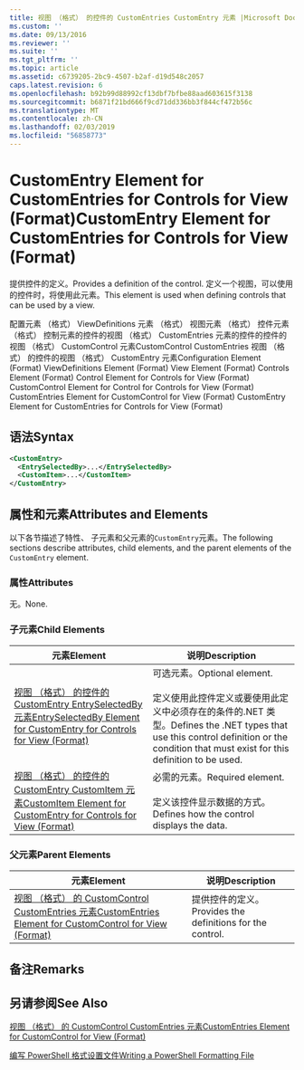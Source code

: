 ```yaml
---
title: 视图 （格式） 的控件的 CustomEntries CustomEntry 元素 |Microsoft Docs
ms.custom: ''
ms.date: 09/13/2016
ms.reviewer: ''
ms.suite: ''
ms.tgt_pltfrm: ''
ms.topic: article
ms.assetid: c6739205-2bc9-4507-b2af-d19d548c2057
caps.latest.revision: 6
ms.openlocfilehash: b92b99d88992cf13dbf7bfbe88aad603615f3138
ms.sourcegitcommit: b6871f21bd666f9cd71dd336bb3f844cf472b56c
ms.translationtype: MT
ms.contentlocale: zh-CN
ms.lasthandoff: 02/03/2019
ms.locfileid: "56858773"
---
```

# <a name="customentry-element-for-customentries-for-controls-for-view-format"></a><span data-ttu-id="c0d57-102">CustomEntry Element for CustomEntries for Controls for View (Format)</span><span class="sxs-lookup"><span data-stu-id="c0d57-102">CustomEntry Element for CustomEntries for Controls for View (Format)</span></span>

<span data-ttu-id="c0d57-103">提供控件的定义。</span><span class="sxs-lookup"><span data-stu-id="c0d57-103">Provides a definition of the control.</span></span> <span data-ttu-id="c0d57-104">定义一个视图，可以使用的控件时，将使用此元素。</span><span class="sxs-lookup"><span data-stu-id="c0d57-104">This element is used when defining controls that can be used by a view.</span></span>

<span data-ttu-id="c0d57-105">配置元素 （格式） ViewDefinitions 元素 （格式） 视图元素 （格式） 控件元素 （格式） 控制元素的控件的视图 （格式） CustomEntries 元素的控件的控件的视图 （格式） CustomControl 元素CustomControl CustomEntries 视图 （格式） 的控件的视图 （格式） CustomEntry 元素</span><span class="sxs-lookup"><span data-stu-id="c0d57-105">Configuration Element (Format) ViewDefinitions Element (Format) View Element (Format) Controls Element (Format) Control Element for Controls for View (Format) CustomControl Element for Control for Controls for View (Format) CustomEntries Element for CustomControl for View (Format) CustomEntry Element for CustomEntries for Controls for View (Format)</span></span>

## <a name="syntax"></a><span data-ttu-id="c0d57-106">语法</span><span class="sxs-lookup"><span data-stu-id="c0d57-106">Syntax</span></span>

```xml
<CustomEntry>
  <EntrySelectedBy>...</EntrySelectedBy>
  <CustomItem>...</CustomItem>
</CustomEntry>
```

## <a name="attributes-and-elements"></a><span data-ttu-id="c0d57-107">属性和元素</span><span class="sxs-lookup"><span data-stu-id="c0d57-107">Attributes and Elements</span></span>

<span data-ttu-id="c0d57-108">以下各节描述了特性、 子元素和父元素的`CustomEntry`元素。</span><span class="sxs-lookup"><span data-stu-id="c0d57-108">The following sections describe attributes, child elements, and the parent elements of the `CustomEntry` element.</span></span>

### <a name="attributes"></a><span data-ttu-id="c0d57-109">属性</span><span class="sxs-lookup"><span data-stu-id="c0d57-109">Attributes</span></span>

<span data-ttu-id="c0d57-110">无。</span><span class="sxs-lookup"><span data-stu-id="c0d57-110">None.</span></span>

### <a name="child-elements"></a><span data-ttu-id="c0d57-111">子元素</span><span class="sxs-lookup"><span data-stu-id="c0d57-111">Child Elements</span></span>

|<span data-ttu-id="c0d57-112">元素</span><span class="sxs-lookup"><span data-stu-id="c0d57-112">Element</span></span>|<span data-ttu-id="c0d57-113">说明</span><span class="sxs-lookup"><span data-stu-id="c0d57-113">Description</span></span>|
|-------------|-----------------|
|[<span data-ttu-id="c0d57-114">视图 （格式） 的控件的 CustomEntry EntrySelectedBy 元素</span><span class="sxs-lookup"><span data-stu-id="c0d57-114">EntrySelectedBy Element for CustomEntry for Controls for View (Format)</span></span>](./entryselectedby-element-for-customentry-for-controls-for-view-format.md)|<span data-ttu-id="c0d57-115">可选元素。</span><span class="sxs-lookup"><span data-stu-id="c0d57-115">Optional element.</span></span><br /><br /> <span data-ttu-id="c0d57-116">定义使用此控件定义或要使用此定义中必须存在的条件的.NET 类型。</span><span class="sxs-lookup"><span data-stu-id="c0d57-116">Defines the .NET types that use this control definition or the condition that must exist for this definition to be used.</span></span>|
|[<span data-ttu-id="c0d57-117">视图 （格式） 的控件的 CustomEntry CustomItem 元素</span><span class="sxs-lookup"><span data-stu-id="c0d57-117">CustomItem Element for CustomEntry for Controls for View (Format)</span></span>](./customitem-element-for-customentry-for-controls-for-view-format.md)|<span data-ttu-id="c0d57-118">必需的元素。</span><span class="sxs-lookup"><span data-stu-id="c0d57-118">Required element.</span></span><br /><br /> <span data-ttu-id="c0d57-119">定义该控件显示数据的方式。</span><span class="sxs-lookup"><span data-stu-id="c0d57-119">Defines how the control displays the data.</span></span>|

### <a name="parent-elements"></a><span data-ttu-id="c0d57-120">父元素</span><span class="sxs-lookup"><span data-stu-id="c0d57-120">Parent Elements</span></span>

|<span data-ttu-id="c0d57-121">元素</span><span class="sxs-lookup"><span data-stu-id="c0d57-121">Element</span></span>|<span data-ttu-id="c0d57-122">说明</span><span class="sxs-lookup"><span data-stu-id="c0d57-122">Description</span></span>|
|-------------|-----------------|
|[<span data-ttu-id="c0d57-123">视图 （格式） 的 CustomControl CustomEntries 元素</span><span class="sxs-lookup"><span data-stu-id="c0d57-123">CustomEntries Element for CustomControl for View (Format)</span></span>](./customentries-element-for-customcontrol-for-view-format.md)|<span data-ttu-id="c0d57-124">提供控件的定义。</span><span class="sxs-lookup"><span data-stu-id="c0d57-124">Provides the definitions for the control.</span></span>|

## <a name="remarks"></a><span data-ttu-id="c0d57-125">备注</span><span class="sxs-lookup"><span data-stu-id="c0d57-125">Remarks</span></span>

## <a name="see-also"></a><span data-ttu-id="c0d57-126">另请参阅</span><span class="sxs-lookup"><span data-stu-id="c0d57-126">See Also</span></span>

[<span data-ttu-id="c0d57-127">视图 （格式） 的 CustomControl CustomEntries 元素</span><span class="sxs-lookup"><span data-stu-id="c0d57-127">CustomEntries Element for CustomControl for View (Format)</span></span>](./customentries-element-for-customcontrol-for-view-format.md)

[<span data-ttu-id="c0d57-128">编写 PowerShell 格式设置文件</span><span class="sxs-lookup"><span data-stu-id="c0d57-128">Writing a PowerShell Formatting File</span></span>](./writing-a-powershell-formatting-file.md)
